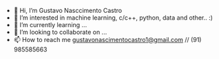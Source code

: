 - 👋 Hi, I’m Gustavo  Nasccimento Castro
- 👀 I’m interested in machine learning, c/c++, python, data and other.. :) 
- 🌱 I’m currently learning ...
- 💞️ I’m looking to collaborate on ...
- 📫 How to reach me gustavonascimentocastro1@gmail.com // (91) 985585663

<!---
shyuchiha00138/shyuchiha00138 is a ✨ special ✨ repository because its `README.md` (this file) appears on your GitHub profile.
You can click the Preview link to take a look at your changes.
--->
